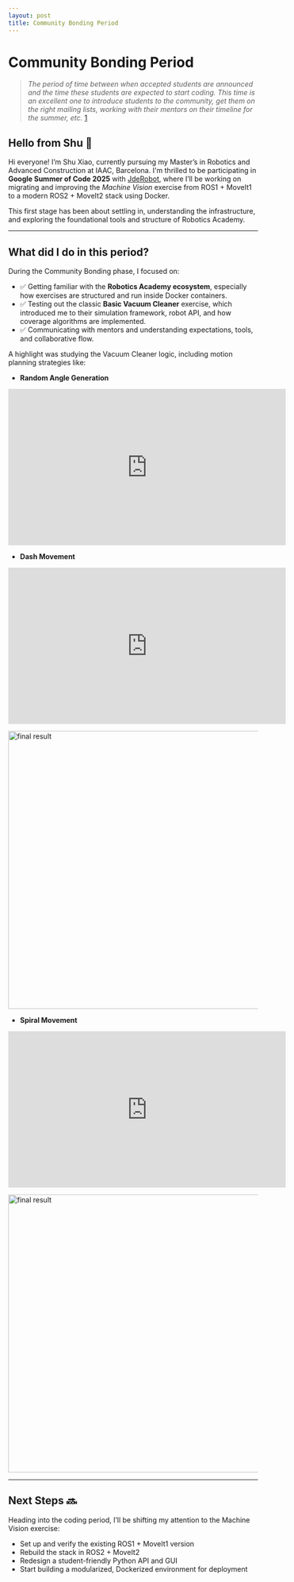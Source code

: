 ```yaml
---
layout: post
title: Community Bonding Period
---
```


# Community Bonding Period
> *The period of time between when accepted students are announced and the time these students are expected to start coding. This time is an excellent one to introduce students to the community, get them on the right mailing lists, working with their mentors on their timeline for the summer, etc.* [1](https://developers.google.com/open-source/gsoc/resources/glossary#community_bonding_period)

## Hello from Shu 👋

Hi everyone! I’m Shu Xiao, currently pursuing my Master’s in Robotics and Advanced Construction at IAAC, Barcelona. I'm thrilled to be participating in **Google Summer of Code 2025** with [JdeRobot](https://github.com/JdeRobot), where I’ll be working on migrating and improving the *Machine Vision* exercise from ROS1 + MoveIt1 to a modern ROS2 + MoveIt2 stack using Docker.

This first stage has been about settling in, understanding the infrastructure, and exploring the foundational tools and structure of Robotics Academy.

---

## What did I do in this period?

During the Community Bonding phase, I focused on:

- ✅ Getting familiar with the **Robotics Academy ecosystem**, especially how exercises are structured and run inside Docker containers.
- ✅ Testing out the classic **Basic Vacuum Cleaner** exercise, which introduced me to their simulation framework, robot API, and how coverage algorithms are implemented.
- ✅ Communicating with mentors and understanding expectations, tools, and collaborative flow.

A highlight was studying the Vacuum Cleaner logic, including motion planning strategies like:

- <strong>Random Angle Generation</strong><br>
<iframe width="560" height="315" src="https://www.youtube.com/embed/7a1UGHvFG_o" frameborder="0" allowfullscreen></iframe>

- <strong>Dash Movement</strong><br>
<iframe width="560" height="315" src="https://www.youtube.com/embed/1fuIjOV0E8U" frameborder="0" allowfullscreen></iframe>

<p>
  <img src="/assets/img/blogs/DashMovement.png" alt="final result" width="560">
</p>


- <strong>Spiral Movement</strong><br>
<iframe width="560" height="315" src="https://www.youtube.com/embed/QCSzOZ23W50" frameborder="0" allowfullscreen></iframe>

<p>
  <img src="/assets/img/blogs/SpiralMovement.png" alt="final result" width="560">
</p>

---

## Next Steps 🔜

Heading into the coding period, I’ll be shifting my attention to the Machine Vision exercise:

- Set up and verify the existing ROS1 + MoveIt1 version
- Rebuild the stack in ROS2 + MoveIt2
- Redesign a student-friendly Python API and GUI
- Start building a modularized, Dockerized environment for deployment
